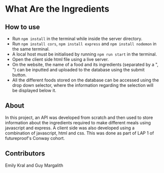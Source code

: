 # What Are the Ingredients
## How to use
- Run `npm install` in the terminal while inside the server directory.
- Run `npm install cors`, `npm install express` and `npm install nodemon` in the same terminal.
- A local host must be initialised by running `npm run start` in the terminal.
- Open the client side html file using a live server.
- On the website, the name of a food and its ingredients (separated by a ", ") can be inputted and uploaded to the database using the submit button.
- All the different foods stored on the database can be accessed using the drop down selector, where the information regarding the selection will be displayed below it.
## About
In this project, an API was developed from scratch and then used to store information about the ingredients required to make different meals using javascript and express. 
A client side was also developed using a combination of javascript, html and css. This was done as part of LAP 1 of futureproof's Conway cohort.
## Contributors
Emily Kral and Guy Margalith
